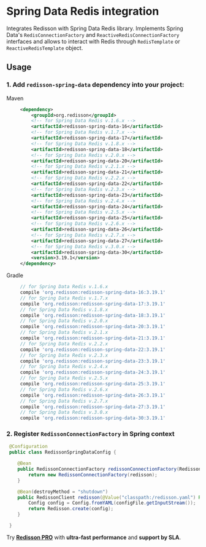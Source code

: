 # Spring Data Redis integration

Integrates Redisson with Spring Data Redis library. Implements Spring Data's `RedisConnectionFactory` and `ReactiveRedisConnectionFactory` interfaces and allows to interact with Redis through `RedisTemplate` or `ReactiveRedisTemplate` object.

## Usage

### 1. Add `redisson-spring-data` dependency into your project:

Maven

```xml
     <dependency>
         <groupId>org.redisson</groupId>
         <!-- for Spring Data Redis v.1.6.x -->
         <artifactId>redisson-spring-data-16</artifactId>
         <!-- for Spring Data Redis v.1.7.x -->
         <artifactId>redisson-spring-data-17</artifactId>
         <!-- for Spring Data Redis v.1.8.x -->
         <artifactId>redisson-spring-data-18</artifactId>
         <!-- for Spring Data Redis v.2.0.x -->
         <artifactId>redisson-spring-data-20</artifactId>
         <!-- for Spring Data Redis v.2.1.x -->
         <artifactId>redisson-spring-data-21</artifactId>
         <!-- for Spring Data Redis v.2.2.x -->
         <artifactId>redisson-spring-data-22</artifactId>
         <!-- for Spring Data Redis v.2.3.x -->
         <artifactId>redisson-spring-data-23</artifactId>
         <!-- for Spring Data Redis v.2.4.x -->
         <artifactId>redisson-spring-data-24</artifactId>
         <!-- for Spring Data Redis v.2.5.x -->
         <artifactId>redisson-spring-data-25</artifactId>
         <!-- for Spring Data Redis v.2.6.x -->
         <artifactId>redisson-spring-data-26</artifactId>
         <!-- for Spring Data Redis v.2.7.x -->
         <artifactId>redisson-spring-data-27</artifactId>
         <!-- for Spring Data Redis v.3.0.x -->
         <artifactId>redisson-spring-data-30</artifactId>
         <version>3.19.1</version>
     </dependency>
```

Gradle

```groovy
     // for Spring Data Redis v.1.6.x
     compile 'org.redisson:redisson-spring-data-16:3.19.1'
     // for Spring Data Redis v.1.7.x
     compile 'org.redisson:redisson-spring-data-17:3.19.1'
     // for Spring Data Redis v.1.8.x
     compile 'org.redisson:redisson-spring-data-18:3.19.1'
     // for Spring Data Redis v.2.0.x
     compile 'org.redisson:redisson-spring-data-20:3.19.1'
     // for Spring Data Redis v.2.1.x
     compile 'org.redisson:redisson-spring-data-21:3.19.1'
     // for Spring Data Redis v.2.2.x
     compile 'org.redisson:redisson-spring-data-22:3.19.1'
     // for Spring Data Redis v.2.3.x
     compile 'org.redisson:redisson-spring-data-23:3.19.1'
     // for Spring Data Redis v.2.4.x
     compile 'org.redisson:redisson-spring-data-24:3.19.1'
     // for Spring Data Redis v.2.5.x
     compile 'org.redisson:redisson-spring-data-25:3.19.1'
     // for Spring Data Redis v.2.6.x
     compile 'org.redisson:redisson-spring-data-26:3.19.1'
     // for Spring Data Redis v.2.7.x
     compile 'org.redisson:redisson-spring-data-27:3.19.1'
     // for Spring Data Redis v.3.0.x
     compile 'org.redisson:redisson-spring-data-30:3.19.1'
```

### 2. Register `RedissonConnectionFactory` in Spring context

```java
 @Configuration
 public class RedissonSpringDataConfig {

    @Bean
    public RedissonConnectionFactory redissonConnectionFactory(RedissonClient redisson) {
        return new RedissonConnectionFactory(redisson);
    }

    @Bean(destroyMethod = "shutdown")
    public RedissonClient redisson(@Value("classpath:/redisson.yaml") Resource configFile) throws IOException {
        Config config = Config.fromYAML(configFile.getInputStream());
        return Redisson.create(config);
    }

 }
```
Try __[Redisson PRO](https://redisson.pro)__ with **ultra-fast performance** and **support by SLA**.
